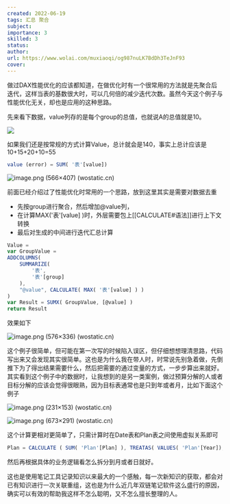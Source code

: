 ```yaml
---
created: 2022-06-19
tags: 汇总 聚合
subject:
importance: 3
skilled: 3
status:
author:
url: https://www.wolai.com/muxiaoqi/og987nuLK7BdDh3TeJnF93
cover: 
---
```


做过DAX性能优化的应该都知道，在做优化时有一个很常用的方法就是先聚合后迭代，这样当表的基数很大时，可以几何倍的减少迭代次数。虽然今天这个例子与性能优化无关，却也是应用的这种思路。

先来看下数据，value列存的是每个group的总值，也就说A的总值就是10。

![](https://secure2.wostatic.cn/static/me3C5QvYqYZovfbE9qux6T/image.png?auth_key=1655634540-cXzmPKkk2SFS7PGdp5BYfB-0-727d077091a4a82d1c611eda7973824a)

如果我们还是按常规的方式计算Value，总计就会是140，事实上总计应该是10+15+20+10=55

```js
value (error) = SUM( '表'[value])
```

![image.png (566×407) (wostatic.cn)](https://secure2.wostatic.cn/static/5vdybqW7HVSNk1b4oPCiTk/image.png?auth_key=1655993759-5Ku8Jwjs7y2y97jkmAi5mD-0-23b2f8e5c0496a4eea038469213e3c82)

前面已经介绍过了性能优化时常用的一个思路，放到这里其实是需要对数据去重

-   先按group进行聚合，然后增加@value列，
-   在计算MAX('表'[value] )时，外层需要包上[[CALCULATE#语法]]进行上下文转换
-   最后对生成的中间进行迭代汇总计算

```js
Value = 
var GroupValue = 
ADDCOLUMNS(
    SUMMARIZE(
        '表',
        '表'[group]
    ),
    "@value", CALCULATE( MAX( '表'[value] ) )
)
var Result = SUMX( GroupValue, [@value] )
return Result
```

效果如下

![image.png (576×336) (wostatic.cn)](https://secure2.wostatic.cn/static/koPeZVgM8Hp2orz3Ckakzo/image.png?auth_key=1655993770-9kUBB1GffF8v6RKQttQCUR-0-d549971a33c7c58e3ef530482d011f33)

这个例子很简单，但可能在第一次写的时候陷入误区，但仔细想想理清思路，代码写出来又会发现其实很简单。这也是为什么我在带人时，时常说先别急着做，先倒推下为了得出结果需要什么，然后把需要的通过变量的方式，一步步算出来就好。其实看到这个例子中的数据时，让我想到的是另一类案例，做过预算分解的人或者目标分解的应该会觉得很眼熟，因为目标表通常也是只到年或者月，比如下面这个例子

![image.png (231×153) (wostatic.cn)](https://secure2.wostatic.cn/static/efcZNrkhtScx7AXEW7Wona/image.png?auth_key=1655993778-ci5ydA3icdg7a3msTqL2Zv-0-e9de30ed5cdf18abec5c8428d3ecdf23)

![image.png (673×291) (wostatic.cn)](https://secure2.wostatic.cn/static/m2WYB9kuZnnbiroQ4Bgm4t/image.png?auth_key=1655993786-sD8FvPn1PfzYT7PbC9Tj4b-0-0f690ddd8d6d12ea56e455e6e139ea32)

这个计算更相对更简单了，只需计算时在Date表和Plan表之间使用虚拟关系即可

```js
Plan = CALCULATE ( SUM( 'Plan'[Plan] ), TREATAS( VALUES( 'Plan'[Year]),'Date'[Year] ))
```

然后再根据具体的业务逻辑看怎么拆分到月或者日就好。

这也是使用笔记工具记录知识以来最大的一个感触，每一次新知识的获取，都会对已有知识进行一次关联重组，这也是为什么近几年双链笔记软件这么盛行的原因，确实可以有效的帮助我这样不怎么聪明，又不怎么擅长整理的人。